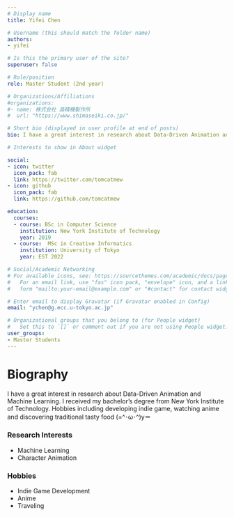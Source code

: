 ```yaml
---
# Display name
title: Yifei Chen

# Username (this should match the folder name)
authors:
- yifei

# Is this the primary user of the site?
superuser: false

# Role/position
role: Master Student (2nd year)

# Organizations/Affiliations
#organizations:
#- name: 株式会社 島精機製作所
#  url: "https://www.shimaseiki.co.jp/"

# Short bio (displayed in user profile at end of posts)
bio: I have a great interest in research about Data-Driven Animation and Machine Learning. I received my bachelor’s degree from New York Institute of Technology. Hobbies including developing indie game, watching anime and discovering traditional tasty food (=^･ω･^)y＝

# Interests to show in About widget

social:
- icon: twitter
  icon_pack: fab
  link: https://twitter.com/tomcatmew
- icon: github
  icon_pack: fab
  link: https://github.com/tomcatmew

education:
  courses:
  - course: BSc in Computer Science
    institution: New York Institute of Technology
    year: 2019
  - course:  MSc in Creative Informatics
    institution: University of Tokyo
    year: EST 2022

# Social/Academic Networking
# For available icons, see: https://sourcethemes.com/academic/docs/page-builder/#icons
#   For an email link, use "fas" icon pack, "envelope" icon, and a link in the
#   form "mailto:your-email@example.com" or "#contact" for contact widget.

# Enter email to display Gravatar (if Gravatar enabled in Config)
email: "ychen@g.ecc.u-tokyo.ac.jp"

# Organizational groups that you belong to (for People widget)
#   Set this to `[]` or comment out if you are not using People widget.
user_groups:
- Master Students
---
```



# **Biography**
I have a great interest in research about Data-Driven Animation and Machine Learning. I received my bachelor’s degree from New York Institute of Technology. Hobbies including developing indie game, watching anime and discovering traditional tasty food (=^･ω･^)y＝

### Research Interests
- Machine Learning
- Character Animation

### Hobbies
- Indie Game Development
- Anime
- Traveling



